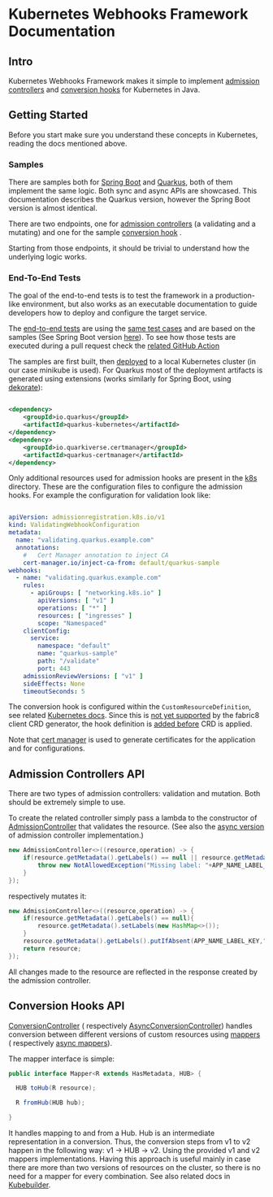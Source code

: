 # Kubernetes Webhooks Framework Documentation

## Intro

Kubernetes Webhooks Framework makes it simple to
implement [admission controllers](https://kubernetes.io/docs/reference/access-authn-authz/admission-controllers/)
and [conversion hooks](https://kubernetes.io/docs/tasks/extend-kubernetes/custom-resources/custom-resource-definition-versioning/#webhook-conversion)
for Kubernetes in Java.

## Getting Started

Before you start make sure you understand these concepts in Kubernetes, reading the docs mentioned above.

### Samples

There are samples both
for [Spring Boot](https://github.com/java-operator-sdk/admission-controller-framework/tree/main/samples/spring-boot)
and [Quarkus](https://github.com/java-operator-sdk/kubernetes-webooks-framework/tree/main/samples/quarkus), both of them
implement the same logic. Both sync and async APIs
are showcased. This documentation describes the Quarkus version, however the Spring Boot version is almost identical.

There are two endpoints, one
for [admission controllers](https://github.com/java-operator-sdk/admission-controller-framework/blob/main/samples/quarkus/src/main/java/io/javaoperatorsdk/webhook/sample/admission/AdmissionEndpoint.java)
(a validating and a mutating) and one for the
sample [conversion hook](https://github.com/java-operator-sdk/admission-controller-framework/blob/76fd9c4b9fef6738310a7dd97b159c3668ced9f1/samples/quarkus/src/main/java/io/javaoperatorsdk/webhook/sample/conversion/ConversionEndpoint.java)
.

Starting from those endpoints, it should be trivial to understand how the underlying logic works.

### End-To-End Tests

The goal of the end-to-end tests is to test the framework in a production-like environment, but also works as an
executable documentation to guide developers how to deploy and configure the target service.

The [end-to-end tests](https://github.com/java-operator-sdk/admission-controller-framework/blob/main/samples/quarkus/src/test/java/io/javaoperatorsdk/webhook/sample/QuarkusWebhooksE2E.java)
are using the [same test cases](https://github.com/java-operator-sdk/admission-controller-framework/blob/de2b0da7f592aa166049ef7ad65bcebf8d45e358/samples/commons/src/test/java/io/javaoperatorsdk/webhook/sample/EndToEndTestBase.java) and are based on the samples (See Spring Boot
version [here](https://github.com/java-operator-sdk/admission-controller-framework/blob/e2637a90152bebfca2983ba17268c1f7ec7e9602/samples/spring-boot/src/test/java/io/javaoperatorsdk/webhook/sample/springboot/SpringBootWebhooksE2E.java)).
To see how those tests are executed during a pull request check
the [related GitHub Action](https://github.com/java-operator-sdk/admission-controller-framework/blob/main/.github/workflows/pr.yml#L66-L66)

The samples are first built, then [deployed](https://github.com/java-operator-sdk/admission-controller-framework/blob/6959de06c0de1c8e04fc241ea5f4196219002e53/samples/quarkus/src/test/java/io/javaoperatorsdk/webhook/sample/QuarkusWebhooksE2E.java#L23-L30) to a local Kubernetes cluster (in our case minikube is used).
For Quarkus most of the deployment artifacts is generated using extensions (works similarly for Spring Boot,
using [dekorate](https://github.com/java-operator-sdk/admission-controller-framework/blob/main/samples/spring-boot/pom.xml#L52-L63)):

```xml

<dependency>
    <groupId>io.quarkus</groupId>
    <artifactId>quarkus-kubernetes</artifactId>
</dependency>
<dependency>
    <groupId>io.quarkiverse.certmanager</groupId>
    <artifactId>quarkus-certmanager</artifactId>
</dependency>
```

Only additional resources used for admission hooks are present in
the [k8s](https://github.com/java-operator-sdk/admission-controller-framework/tree/main/samples/quarkus/k8s)
directory. These are the configuration files to configure the admission hooks. For example the configuration for
validation look like:

```yaml

apiVersion: admissionregistration.k8s.io/v1
kind: ValidatingWebhookConfiguration
metadata:
  name: "validating.quarkus.example.com"
  annotations:
    #   Cert Manager annotation to inject CA 
    cert-manager.io/inject-ca-from: default/quarkus-sample
webhooks:
  - name: "validating.quarkus.example.com"
    rules:
      - apiGroups: [ "networking.k8s.io" ]
        apiVersions: [ "v1" ]
        operations: [ "*" ]
        resources: [ "ingresses" ]
        scope: "Namespaced"
    clientConfig:
      service:
        namespace: "default"
        name: "quarkus-sample"
        path: "/validate"
        port: 443
    admissionReviewVersions: [ "v1" ]
    sideEffects: None
    timeoutSeconds: 5
```

The conversion hook is configured within the `CustomResourceDefinition`, see
related [Kubernetes docs](https://kubernetes.io/docs/tasks/extend-kubernetes/custom-resources/custom-resource-definition-versioning/#configure-customresourcedefinition-to-use-conversion-webhooks).
Since this is [not yet supported](https://github.com/fabric8io/kubernetes-client/issues/4692) by the fabric8 client CRD
generator, the hook definition is
[added before](https://github.com/java-operator-sdk/admission-controller-framework/blob/e2637a90152bebfca2983ba17268c1f7ec7e9602/samples/commons/src/test/java/io/javaoperatorsdk/webhook/sample/EndToEndTestBase.java#L97-L124) CRD is applied.

Note
that [cert manager](https://github.com/java-operator-sdk/admission-controller-framework/blob/e2637a90152bebfca2983ba17268c1f7ec7e9602/samples/quarkus/src/test/java/io/javaoperatorsdk/webhook/sample/QuarkusWebhooksE2E.java#L19-L23)
is used to generate certificates for the application and for configurations.

## Admission Controllers API

There are two types of admission controllers: validation and mutation. Both should be extremely simple to use.

To create the related controller simply pass a lambda to the constructor
of [AdmissionController](https://github.com/java-operator-sdk/admission-controller-framework/blob/main/core/src/main/java/io/javaoperatorsdk/webhook/admission/AdmissionController.java#L104-L104)
that validates the resource. (See also
the [async version](https://github.com/java-operator-sdk/admission-controller-framework/blob/main/core/src/main/java/io/javaoperatorsdk/webhook/admission/AsyncAdmissionController.java#L104-L104)
of admission controller implementation.)

```java
new AdmissionController<>((resource,operation) -> {     
    if(resource.getMetadata().getLabels() == null || resource.getMetadata().getLabels().get(APP_NAME_LABEL_KEY) == null){
        throw new NotAllowedException("Missing label: "+APP_NAME_LABEL_KEY);
    }
});
```

respectively mutates it:

```java
new AdmissionController<>((resource,operation) -> {
    if(resource.getMetadata().getLabels() == null){
        resource.getMetadata().setLabels(new HashMap<>());
    }
    resource.getMetadata().getLabels().putIfAbsent(APP_NAME_LABEL_KEY,"mutation-test");
    return resource;
});
```

All changes made to the resource are reflected in the response created by the admission controller.

## Conversion Hooks API

[ConversionController](https://github.com/java-operator-sdk/admission-controller-framework/blob/core/src/main/java/io/javaoperatorsdk/webhook/conversion/ConversionController.java) (
respectively [AsyncConversionController](https://github.com/java-operator-sdk/admission-controller-framework/blob/main/core/src/main/java/io/javaoperatorsdk/webhook/conversion/AsyncConversionController.java))
handles conversion between different versions of custom resources
using [mappers](https://github.com/java-operator-sdk/admission-controller-framework/blob/main/core/src/main/java/io/javaoperatorsdk/webhook/conversion/Mapper.java)
( respectively [async mappers](https://github.com/java-operator-sdk/admission-controller-framework/blob/main/core/src/main/java/io/javaoperatorsdk/webhook/conversion/AsyncMapper.java)).

The mapper interface is simple:

```java
public interface Mapper<R extends HasMetadata, HUB> {

  HUB toHub(R resource);

  R fromHub(HUB hub);

}
```

It handles mapping to and from a Hub. Hub is an intermediate representation in a conversion. Thus, the conversion 
steps from v1 to v2 happen in the following way: v1 -> HUB -> v2. Using the provided v1 and v2 mappers implementations.
Having this approach is useful mainly in case there are more than two versions of resources on the cluster, so there is 
no need for a mapper for every combination. See also related docs in
[Kubebuilder](https://book.kubebuilder.io/multiversion-tutorial/conversion-concepts.html).

